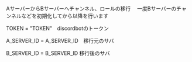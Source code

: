 AサーバーからBサーバーへチャンネル、ロールの移行　
一度Bサーバーのチャンネルなどを初期化してから以降を行います

TOKEN = "TOKEN"　discordbotのトークン

A_SERVER_ID = A_SERVER_ID　移行元のサバ　

B_SERVER_ID = B_SERVER_ID 移行後のサバ
